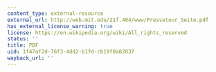 ```yaml
---
content_type: external-resource
external_url: http://web.mit.edu/21f.404/www/Pressetour_Seite.pdf
has_external_license_warning: true
license: https://en.wikipedia.org/wiki/All_rights_reserved
status: ''
title: PDF
uid: 1f47af2d-76f3-4dd2-b1fd-cb19f0a82037
wayback_url: ''
---
```

